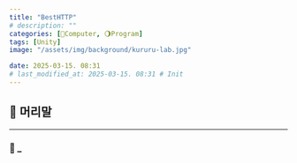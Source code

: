 ```yaml
---
title: "BestHTTP"
# description: ""
categories: [💫Computer, 🌖Program]
tags: [Unity]
image: "/assets/img/background/kururu-lab.jpg"

date: 2025-03-15. 08:31
# last_modified_at: 2025-03-15. 08:31 # Init
---
```


## 💫 머리말

---

### 🫧 _
